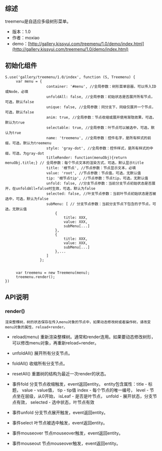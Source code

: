 ## 综述

treemenu是自适应多级树形菜单。

* 版本：1.0
* 作者：moxiao
* demo：[http://gallery.kissyui.com/treemenu/1.0/demo/index.html](http://gallery.kissyui.com/treemenu/1.0/demo/index.html)

## 初始化组件
    S.use('gallery/treemenu/1.0/index', function (S, Treemenu) {
         var menu = {
                       container: '#menu', //全局参数：树形菜单容器，可以传入ID或Node，必填
                       unfoldAll: false, //全局参数：初始状态是否展开所有节点，可选，默认false
                       unique: false, //全局参数：同分支下，同级仅展开一个节点，可选，默认false
                       anim: true, //全局参数：节点收缩或展开使用渐隐效果，可选，默认为true
                       selectable: true, //全局参数：叶节点可以被选中，可选，默认为true
                       name: 'treemenu', //全局参数：控件名字，是所有样式的前缀，可选，默认为treemenu
                       style: 'gray-dot', //全局参数：控件样式，是所有样式的中缀，可选，为gray-dot
                       titleRender: function(menuObj){return menuObj.title;} // 全局参数：每个节点文本的渲染方式，可选，默认显示title
                       title: '根节点', //节点参数：节点显示文本，必填
                       value: 'root', //节点参数：节点值，可选，无默认值
                       tip: '根节点tip', //节点参数：节点tip，可选，无默认值
                       unfold: false, //分支节点参数：当前分支节点初始状态是否展开，在unfoldAll=false时生效，可选，默认为false
                       selected: false, //叶支节点参数：当前叶节点初始状态是否被选中，可选，默认为false
                       subMenu: [ // 分支节点参数：当前分支节点下包含的子节点，可选，无默认值
                           {
                               title: XXX,
                               value: XXX,
                               subMenu[...]
                           },
                           {
                               title: XXX,
                               value: XXX,
                               subMenu[...]
                           },...
                       ] 
                    };


         var treemenu = new Treemenu(menu);
         treemenu.render();
    })

## API说明

### render()
    渲染整棵树，树的状态保存在传入menu对象的节点中，如果动态修改树或者操作树，请改变menu对象的属性，reload+render。

* reload(menu)
        重新渲染整棵树。通常和render连用。如果要动态修改树形，可以修改menu对象，再重新reload+render。

* unfoldAll()
        展开所有分支节点。

* foldAll()
        收缩所有分支节点。

* resetAll()
        重置树的结构为最近一次render的状态。

* 事件fold
        分支节点收缩触发，event返回entity。
        entity包含属性：title - 标题，
                        value - value值，
                        tip - tip值
                        index - 每个节点的唯一编号，
                        level - 节点坐在层级，从0开始，
                        isLeaf - 是否是叶节点，
                        unfold - 展开状态，分支节点有效，
                        selected - 选中状态，叶节点有效

* 事件unfold
        分支节点展开触发，event返回entity。

* 事件select
        叶节点被选中触发，event返回entity。

* 事件mouseover
        节点mouseover触发，event返回entity。
  
* 事件mouseout
        节点mouseover触发，event返回entity。
  